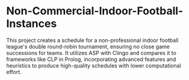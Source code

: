 # Non-Commercial-Indoor-Football-Instances
 This project creates a schedule for a non-professional indoor football league's double round-robin tournament, ensuring no close game successions for teams. It utilizes ASP with Clingo and compares it to frameworks like CLP in Prolog, incorporating advanced features and heuristics to produce high-quality schedules with lower computational effort.
